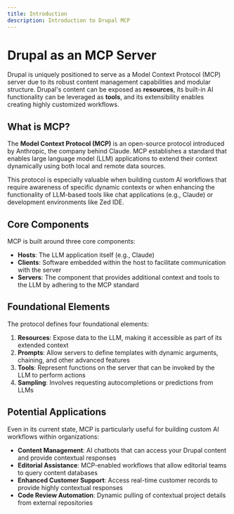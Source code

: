 ```yaml
---
title: Introduction
description: Introduction to Drupal MCP
---
```


# Drupal as an MCP Server

Drupal is uniquely positioned to serve as a Model Context Protocol (MCP) server due to its robust content management capabilities and modular structure. Drupal's content can be exposed as **resources**, its built-in AI functionality can be leveraged as **tools**, and its extensibility enables creating highly customized workflows.

## What is MCP?

The **Model Context Protocol (MCP)** is an open-source protocol introduced by Anthropic, the company behind Claude. MCP establishes a standard that enables large language model (LLM) applications to extend their context dynamically using both local and remote data sources.

This protocol is especially valuable when building custom AI workflows that require awareness of specific dynamic contexts or when enhancing the functionality of LLM-based tools like chat applications (e.g., Claude) or development environments like Zed IDE.

## Core Components

MCP is built around three core components:

- **Hosts**: The LLM application itself (e.g., Claude)
- **Clients**: Software embedded within the host to facilitate communication with the server
- **Servers**: The component that provides additional context and tools to the LLM by adhering to the MCP standard

## Foundational Elements

The protocol defines four foundational elements:

1. **Resources**: Expose data to the LLM, making it accessible as part of its extended context
2. **Prompts**: Allow servers to define templates with dynamic arguments, chaining, and other advanced features
3. **Tools**: Represent functions on the server that can be invoked by the LLM to perform actions
4. **Sampling**: Involves requesting autocompletions or predictions from LLMs

## Potential Applications

Even in its current state, MCP is particularly useful for building custom AI workflows within organizations:

- **Content Management**: AI chatbots that can access your Drupal content and provide contextual responses
- **Editorial Assistance**: MCP-enabled workflows that allow editorial teams to query content databases
- **Enhanced Customer Support**: Access real-time customer records to provide highly contextual responses
- **Code Review Automation**: Dynamic pulling of contextual project details from external repositories 